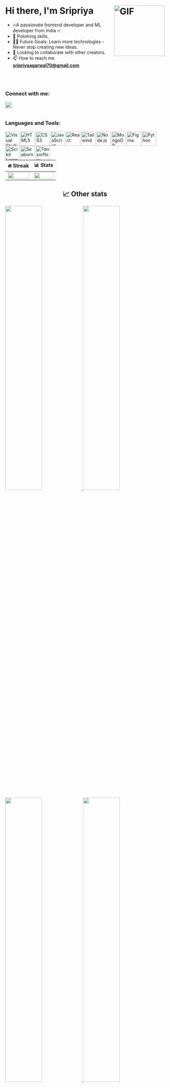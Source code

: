 # Hi there, I'm Sripriya <img align="right" alt="GIF" height="160px" src="https://mir-s3-cdn-cf.behance.net/project_modules/disp/601014116770475.6068beff4640a.gif" />

- 🔥A passionate frontend developer and ML developer from India 🔥
- 🌱 Polishing skills.
- 💪🏼 Future Goals: Learn more technologies - Never stop creating new ideas.
- 👯 Looking to collaborate with other creators.
- 📫 How to reach me **sripriyaagarwal70@gmail.com**


<br />
<br />

<!--<div align="center">
  <img src="https://visitor-badge.laobi.icu/badge?page_id=dhananjay6561.dhananjay6561&"  />
</div> -->


### Connect with me:

[<img align="left" alt="Profile | LinkedIn" width="22px" src="https://www.svgrepo.com/show/70809/linkedin.svg" />](https://www.linkedin.com/in/sripriya-agarwal-483475261/)


<br />
<br />

### Languages and Tools:

[<img align="left" alt="Visual Studio Code" width="45px" src="https://www.svgrepo.com/show/354522/visual-studio-code.svg" />](#)
[<img align="left" alt="HTML5" width="45px" src="https://www.vectorlogo.zone/logos/w3_html5/w3_html5-icon.svg" />](#)
[<img align="left" alt="CSS3" width="45px" src="https://www.vectorlogo.zone/logos/w3_css/w3_css-icon.svg" />](#)
[<img align="left" alt="JavaScript" width="45px" src="https://www.svgrepo.com/show/353925/javascript.svg" />](#)
[<img align="left" alt="React" width="45px" src="https://www.vectorlogo.zone/logos/reactjs/reactjs-icon.svg" />](#)
[<img align="left" alt="Tailwind" width="45px" src="https://upload.wikimedia.org/wikipedia/commons/d/d5/Tailwind_CSS_Logo.svg" />](#)
[<img align="left" alt="Node.js" width="45px" src="https://www.svgrepo.com/show/378837/node.svg" />](#)
[<img align="left" alt="MongoDB" width="45px" src="https://www.vectorlogo.zone/logos/mongodb/mongodb-icon.svg" />](#)
[<img align="left" alt="Figma" width="45px" src="https://www.vectorlogo.zone/logos/figma/figma-icon.svg" />](#)
[<img align="left" alt="Python" width="45px" src="https://www.vectorlogo.zone/logos/python/python-icon.svg" />](#)
[<img align="left" alt="Scikit Learn" width="45px" src="https://upload.wikimedia.org/wikipedia/commons/0/05/Scikit_learn_logo_small.svg" />](#)
[<img align="left" alt=" Seaborn" width="45px" src="https://seaborn.pydata.org/_images/logo-mark-lightbg.svg" />](#)
[<img align="left" alt=" Tensorflow" width="45px" src="https://www.vectorlogo.zone/logos/tensorflow/tensorflow-icon.svg" />](#)



<br />
<br />
<br />

| 🔥 Streak | 📊 Stats |
| --- | --- |
| <img src="https://github-readme-streak-stats.herokuapp.com?user=sripriyaagarwal16&theme=nightowl&hide_border=true" width="100%"> | <img src="https://github-readme-stats.vercel.app/api?username=sripriyaagarwal16&count_private=trueshow_icons=true&title_color=7A7ADB&icon_color=2234AE&text_color=D3D3D3&bg_color=0,000000,130F40&hide_border=true&rank_icon=github&show_icons=true" width="100%"> |

<h2 align="center">📈 Other stats</h2>


<a href="https://quine.sh?utm_source=widgets&utm_campaign=sripriyaagarwal16" target="_blank">
  <img src="https://stats.quine.sh/sripriyaagarwal16/github?theme=dark" width="48%"> 
</a>
<a href="https://quine.sh?utm_source=widgets&utm_campaign=sripriyaagarwal16" target="_blank">
  <img src="https://stats.quine.sh/sripriyaagarwal16/dependencies?theme=dark" width="48%"> 
</a>

<a href="https://quine.sh?utm_source=widgets&utm_campaign=sripriyaagarwal16" target="_blank">
  <img src="https://stats.quine.sh/sripriyaagarwal16/topics-over-time?theme=dark" width="48%">
</a>
<a href="https://quine.sh?utm_source=widgets&utm_campaign=sripriyaagarwal16" target="_blank">
  <img src="https://stats.quine.sh/sripriyaagarwal16/languages-over-time?theme=dark" width="48%">
</a>

<p align="left"> <a href="https://github.com/ryo-ma/github-profile-trophy"><img src="https://github-profile-trophy.vercel.app/?username=sripriyaagarwal16&theme=darkhub" alt="sripriyaagarwal16" /></a> </p>



![Visitor Count](https://profile-counter.glitch.me/sripriyaagarwal16/count.svg)
<img align="right" src="https://visitor-badge.laobi.icu/badge?page_id=sripriyaagarwal16.sripriyaagarwal16" />


